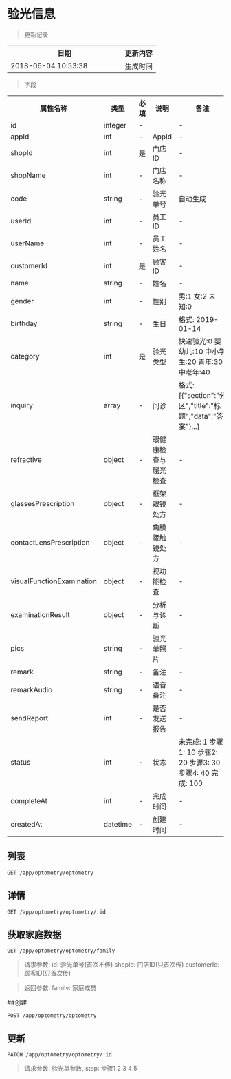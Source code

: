 # 验光信息

> 更新记录

<table>
    <tr>
        <th style="width:250px;">日期</th>
        <th>更新内容</th>
    </tr>
    <tr>
        <td>2018-06-04 10:53:38</td>
        <td>生成时间</td>
    </tr>
</table>

> 字段

<table>
    <tr>
        <th style="width:150px;">属性名称</th>
        <th style="width:60px;">类型</th>
        <th style="width:60px;">必填</th>
        <th style="width:200px;">说明</th>
        <th>备注</th>
    </tr>
    <tr>
        <td>id</td>
        <td>integer</td>
        <td>-</td>
        <td></td>
        <td>-</td>
    </tr>
    <tr>
        <td>appId</td>
        <td>int</td>
        <td>-</td>
        <td>AppId</td>
        <td>-</td>
    </tr>
    <tr>
        <td>shopId</td>
        <td>int</td>
        <td>是</td>
        <td>门店ID</td>
        <td>-</td>
    </tr>
    <tr>
        <td>shopName</td>
        <td>int</td>
        <td>-</td>
        <td>门店名称</td>
        <td>-</td>
    </tr>
    <tr>
        <td>code</td>
        <td>string</td>
        <td>-</td>
        <td>验光单号</td>
        <td>自动生成</td>
    </tr>
    <tr>
        <td>userId</td>
        <td>int</td>
        <td>-</td>
        <td>员工ID</td>
        <td>-</td>
    </tr>
    <tr>
        <td>userName</td>
        <td>int</td>
        <td>-</td>
        <td>员工姓名</td>
        <td>-</td>
    </tr>    
    <tr>
        <td>customerId</td>
        <td>int</td>
        <td>是</td>
        <td>顾客ID</td>
        <td>-</td>
    </tr>
    <tr>
        <td>name</td>
        <td>string</td>
        <td>-</td>
        <td>姓名</td>
        <td>-</td>
    </tr>
    <tr>
        <td>gender</td>
        <td>int</td>
        <td>-</td>
        <td>性别</td>
        <td>男:1 女:2 未知:0</td>
    </tr>
    <tr>
        <td>birthday</td>
        <td>string</td>
        <td>-</td>
        <td>生日</td>
        <td>格式: 2019-01-14</td>
    </tr>
    <tr>
        <td>category</td>
        <td>int</td>
        <td>是</td>
        <td>验光类型</td>
        <td>快速验光:0 婴幼儿:10 中小学生:20 青年:30 中老年:40</td>
    </tr>
    <tr>
        <td>inquiry</td>
        <td>array</td>
        <td>-</td>
        <td>问诊</td>
        <td>格式: [{"section":"分区","title":"标题","data":"答案"}...]</td>
    </tr>
    <tr>
        <td>refractive</td>
        <td>object</td>
        <td>-</td>
        <td>眼健康检查与屈光检查</td>
        <td>-</td>
    </tr>
    <tr>
        <td>glassesPrescription</td>
        <td>object</td>
        <td>-</td>
        <td>框架眼镜处方</td>
        <td>-</td>
    </tr>
    <tr>
        <td>contactLensPrescription</td>
        <td>object</td>
        <td>-</td>
        <td>角膜接触镜处方</td>
        <td>-</td>
    </tr>
    <tr>
        <td>visualFunctionExamination</td>
        <td>object</td>
        <td>-</td>
        <td>视功能检查</td>
        <td>-</td>
    </tr>
    <tr>
        <td>examinationResult</td>
        <td>object</td>
        <td>-</td>
        <td>分析与诊断</td>
        <td>-</td>
    </tr>
    <tr>
        <td>pics</td>
        <td>string</td>
        <td>-</td>
        <td>验光单照片</td>
        <td>-</td>
    </tr>
    <tr>
        <td>remark</td>
        <td>string</td>
        <td>-</td>
        <td>备注</td>
        <td>-</td>
    </tr>
    <tr>
        <td>remarkAudio</td>
        <td>string</td>
        <td>-</td>
        <td>语音备注</td>
        <td>-</td>
    </tr>
    <tr>
        <td>sendReport</td>
        <td>int</td>
        <td>-</td>
        <td>是否发送报告</td>
        <td>-</td>
    </tr>
    <tr>
        <td>status</td>
        <td>int</td>
        <td>-</td>
        <td>状态</td>
        <td>未完成: 1 步骤1: 10 步骤2: 20 步骤3: 30 步骤4: 40 完成: 100</td>
    </tr>
    <tr>
        <td>completeAt</td>
        <td>int</td>
        <td>-</td>
        <td>完成时间</td>
        <td>-</td>
    </tr>    
    <tr>
        <td>createdAt</td>
        <td>datetime</td>
        <td>-</td>
        <td>创建时间</td>
        <td>-</td>
    </tr> 
</table>


## 列表

```
GET /app/optometry/optometry
```

## 详情

```
GET /app/optometry/optometry/:id
```

## 获取家庭数据

```
GET /app/optometry/optometry/family
```

>请求参数: id: 验光单号(首次不传) shopId: 门店ID(只首次传) customerId: 顾客ID(只首次传)

> 返回参数: family: 家庭成员

##创建

```
POST /app/optometry/optometry
```

## 更新

```
PATCH /app/optometry/optometry/:id
```

>请求参数: 验光单参数, step: 步骤1 2 3 4 5
